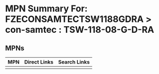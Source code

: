 



# MPN Summary For: FZECONSAMTECTSW1188GDRA > con-samtec : TSW-118-08-G-D-RA

## MPNs
  

|MPN|Direct Links|Search Links|
| :--- | :--- | :--- |
||||
